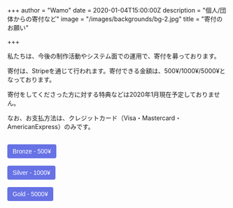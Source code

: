 +++
author = "Wamo"
date = 2020-01-04T15:00:00Z
description = "個人/団体からの寄付など"
image = "/images/backgrounds/bg-2.jpg"
title = "寄付のお願い"

+++
<script src="https://js.stripe.com/v3"></script>
私たちは、今後の制作活動やシステム面での運用で、寄付を募っております。

寄付は、Stripeを通じて行われます。寄付できる金額は、500¥/1000¥/5000¥となっております。

寄付をしてくださった方に対する特典などは2020年1月現在予定しておりません。
<!--more-->
なお、お支払方法は、クレジットカード（Visa・Mastercard・AmericanExpress）のみです。

<br>
<button
  style="background-color:#6772E5;color:#FFF;padding:8px 12px;border:0;border-radius:4px;font-size:1em"
  id="checkout-button-sku_GUtBGGKzxtNvRZ"
  role="link"
>
  Bronze - 500&yen;
</button>

<div id="error-message"></div>

<script>
(function() {
  var stripe = Stripe('pk_live_pr925QBVIDmhyp46e2xgaX5a00zG0BtTNS');

  var checkoutButton = document.getElementById('checkout-button-sku_GUtBGGKzxtNvRZ');
  checkoutButton.addEventListener('click', function () {
    stripe.redirectToCheckout({
      items: [{sku: 'sku_GUtBGGKzxtNvRZ', quantity: 1}],
      successUrl: 'https://lightcube.netlify.com/',
      cancelUrl: 'https://lightcube.netlify.com/',
    })
    .then(function (result) {
      if (result.error) {
        var displayError = document.getElementById('error-message');
        displayError.textContent = result.error.message;
      }
    });
  });
})();
</script>
<br>
<button
  style="background-color:#6772E5;color:#FFF;padding:8px 12px;border:0;border-radius:4px;font-size:1em"
  id="checkout-button-sku_GUtBA1AlxpXxDG"
  role="link"
>
  Silver - 1000&yen;
</button>

<div id="error-message"></div>

<script>
(function() {
  var stripe = Stripe('pk_live_pr925QBVIDmhyp46e2xgaX5a00zG0BtTNS');

  var checkoutButton = document.getElementById('checkout-button-sku_GUtBA1AlxpXxDG');
  checkoutButton.addEventListener('click', function () {
    stripe.redirectToCheckout({
      items: [{sku: 'sku_GUtBA1AlxpXxDG', quantity: 1}],
      successUrl: 'https://lightcube.netlify.com/',
      cancelUrl: 'https://lightcube.netlify.com/',
    })
    .then(function (result) {
      if (result.error) {
        var displayError = document.getElementById('error-message');
        displayError.textContent = result.error.message;
      }
    });
  });
})();
</script>
<br>
<button
  style="background-color:#6772E5;color:#FFF;padding:8px 12px;border:0;border-radius:4px;font-size:1em"
  id="checkout-button-sku_GUtBln7RveVpx6"
  role="link"
>
  Gold - 5000&yen;
</button>

<div id="error-message"></div>

<script>
(function() {
  var stripe = Stripe('pk_live_pr925QBVIDmhyp46e2xgaX5a00zG0BtTNS');

  var checkoutButton = document.getElementById('checkout-button-sku_GUtBln7RveVpx6');
  checkoutButton.addEventListener('click', function () {
    stripe.redirectToCheckout({
      items: [{sku: 'sku_GUtBln7RveVpx6', quantity: 1}],
      successUrl: 'https://lightcube.netlify.com/',
      cancelUrl: 'https://lightcube.netlify.com/',
    })
    .then(function (result) {
      if (result.error) {
        var displayError = document.getElementById('error-message');
        displayError.textContent = result.error.message;
      }
    });
  });
})();
</script>